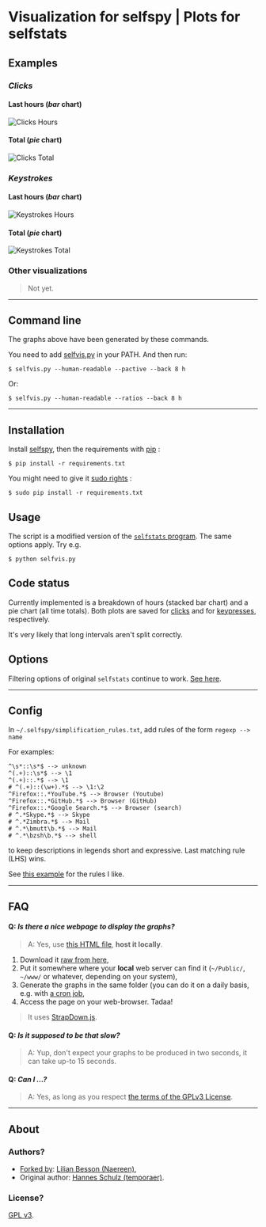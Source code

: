 # Visualization for selfspy | Plots for selfstats
## Examples
### *Clicks*
#### Last hours (*bar* chart)
![Clicks Hours](clicks-hours.png)

#### Total (*pie* chart)
![Clicks Total](clicks-total.png)

### *Keystrokes*
#### Last hours (*bar* chart)
![Keystrokes Hours](keystrokes-hours.png)

#### Total (*pie* chart)
![Keystrokes Total](keystrokes-total.png)

### Other visualizations
> Not yet.

----

## Command line
The graphs above have been generated by these commands.

You need to add [selfvis.py](./selfvis.py) in your PATH.
And then run:

    $ selfvis.py --human-readable --pactive --back 8 h

Or:

    $ selfvis.py --human-readable --ratios --back 8 h

----

## Installation
Install [selfspy](https://github.com/gurgeh/selfspy), then the requirements with [pip](http://www.pip-installer.org/) :

    $ pip install -r requirements.txt

You might need to give it [sudo rights](https://help.ubuntu.com/community/RootSudo) :

    $ sudo pip install -r requirements.txt

## Usage
The script is a modified version of the [`selfstats` program](https://github.com/gurgeh/selfspy#example-statistics).
The same options apply. Try e.g.

    $ python selfvis.py

## Code status
Currently implemented is a breakdown of hours (stacked bar chart) and a pie
chart (all time totals).
Both plots are saved for [clicks](clicks-total.png) and for [keypresses](keystrokes-total.png), respectively.

It's very likely that long intervals aren't split correctly.

## Options
Filtering options of original `selfstats` continue to work.
[See here](https://github.com/gurgeh/selfspy#selfstats-reference).

----

## Config
In  `~/.selfspy/simplification_rules.txt`, add rules of the form
``regexp --> name``

For examples:

    ^\s*::\s*$ --> unknown
    ^(.+)::\s*$ --> \1
    ^(.+)::.*$ --> \1
    # ^(.+)::(\w+).*$ --> \1:\2
    ^Firefox::.*YouTube.*$ --> Browser (Youtube)
    ^Firefox::.*GitHub.*$ --> Browser (GitHub)
    ^Firefox::.*Google Search.*$ --> Browser (search)
    # ^.*Skype.*$ --> Skype
    # ^.*Zimbra.*$ --> Mail
    # ^.*\bmutt\b.*$ --> Mail
    # ^.*\bzsh\b.*$ --> shell

to keep descriptions in legends short and expressive.
Last matching rule (LHS) wins.

See [this example](./simplification_rules.txt) for the rules I like.

----

## FAQ
#### Q: *Is there a nice webpage to display the graphs?*
> A: Yes, use [this HTML file](./selfvis.html), **host it locally**.

1. Download it [raw from here](https://cdn.rawgit.com/Naereen/selfspy-vis/master/selfvis.html),
2. Put it somewhere where your **local** web server can find it (``~/Public/``, ``~/www/`` or whatever, depending on your system),
3. Generate the graphs in the same folder (you can do it on a daily basis, e.g. with [a cron job](https://help.ubuntu.com/community/CronHowto),
4. Access the page on your web-browser. Tadaa!

> It uses [StrapDown.js](https://github.com/Naereen/StrapDown.js).

#### Q: *Is it supposed to be that slow?*
> A: Yup, don't expect your graphs to be produced in two seconds, it can take up-to 15 seconds.

#### Q: *Can I ...?*
> A: Yes, as long as you respect [the terms of the GPLv3 License](./LICENSE).

----

## About
### Authors?
- [Forked by](https://github.com/Naereen/selfspy-vis/): [Lilian Besson (Naereen)](https://github.com/Naereen/),
- Original author: [Hannes Schulz (temporaer)](https://github.com/temporaer/selfspy-vis).

### License?
[GPL v3](./LICENSE).
